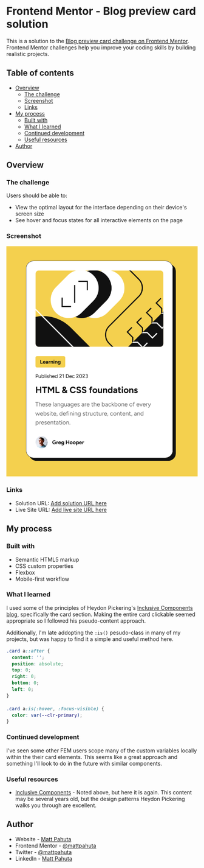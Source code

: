 # Frontend Mentor - Blog preview card solution

This is a solution to the [Blog preview card challenge on Frontend Mentor](https://www.frontendmentor.io/challenges/blog-preview-card-ckPaj01IcS). Frontend Mentor challenges help you improve your coding skills by building realistic projects. 

## Table of contents

- [Overview](#overview)
  - [The challenge](#the-challenge)
  - [Screenshot](#screenshot)
  - [Links](#links)
- [My process](#my-process)
  - [Built with](#built-with)
  - [What I learned](#what-i-learned)
  - [Continued development](#continued-development)
  - [Useful resources](#useful-resources)
- [Author](#author)


## Overview

### The challenge

Users should be able to:

- View the optimal layout for the interface depending on their device's screen size
- See hover and focus states for all interactive elements on the page

### Screenshot

![](./project-ss.png)

### Links

- Solution URL: [Add solution URL here](https://your-solution-url.com)
- Live Site URL: [Add live site URL here](https://your-live-site-url.com)

## My process

### Built with

- Semantic HTML5 markup
- CSS custom properties
- Flexbox
- Mobile-first workflow


### What I learned

I used some of the principles of Heydon Pickering's [Inclusive Components blog](https://inclusive-components.design/cards/), specifically the card section. Making the entire card clickable seemed appropriate so I followed his pseudo-content approach. 

Additionally, I'm late addopting the `:is()` pesudo-class in many of my projects, but was happy to find it a simple and useful method here.

```css
.card a::after {
  content: '';
  position: absolute;
  top: 0;
  right: 0;
  bottom: 0;
  left: 0;
}

.card a:is(:hover, :focus-visible) {
  color: var(--clr-primary);
}
```

### Continued development

I've seen some other FEM users scope many of the custom variables locally within the their card elements. This seems like a great approach and something I'll look to do in the future with similar components.

### Useful resources

- [Inclusive Components](https://inclusive-components.design) - Noted above, but here it is again. This content may be several years old, but the design patterns Heydon Pickering walks you through are excellent.

## Author

- Website - [Matt Pahuta](https://www.mattpahuta.com)
- Frontend Mentor - [@mattpahuta](https://www.frontendmentor.io/profile/MattPahuta)
- Twitter - [@mattpahuta](https://www.twitter.com/MattPahuta)
- LinkedIn - [Matt Pahuta](www.linkedin.com/in/mattpahuta)
